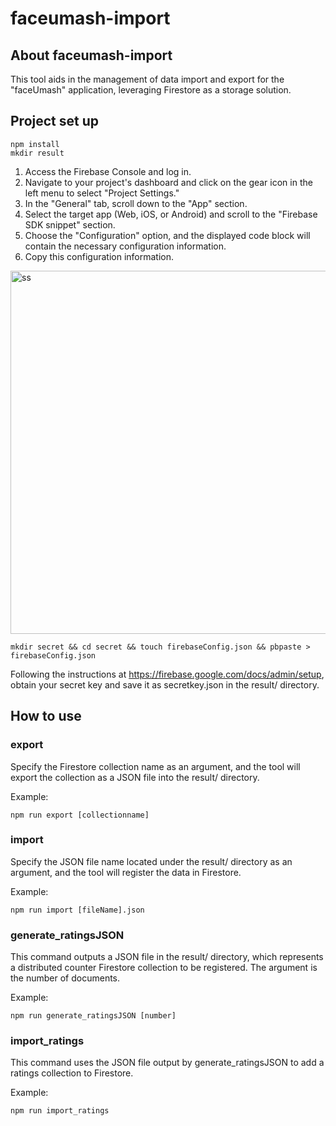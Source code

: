 # faceumash-import

## About faceumash-import

This tool aids in the management of data import and export for the "faceUmash" application, leveraging Firestore as a storage solution.

## Project set up

```
npm install
mkdir result
```

1. Access the Firebase Console and log in.
2. Navigate to your project's dashboard and click on the gear icon in the left menu to select "Project Settings."
3. In the "General" tab, scroll down to the "App" section.
4. Select the target app (Web, iOS, or Android) and scroll to the "Firebase SDK snippet" section.
5. Choose the "Configuration" option, and the displayed code block will contain the necessary configuration information.
6. Copy this configuration information.
<img width="581" alt="ss" src="https://user-images.githubusercontent.com/78360123/229700894-3673795f-3e9b-4e56-88ab-b8b8e9b72aec.png">


```
mkdir secret && cd secret && touch firebaseConfig.json && pbpaste > firebaseConfig.json
```

Following the instructions at https://firebase.google.com/docs/admin/setup, obtain your secret key and save it as secretkey.json in the result/ directory.

## How to use

### export

Specify the Firestore collection name as an argument, and the tool will export the collection as a JSON file into the result/ directory.

Example:

```
npm run export [collectionname]
```

### import

Specify the JSON file name located under the result/ directory as an argument, and the tool will register the data in Firestore.

Example:

```
npm run import [fileName].json
```

### generate_ratingsJSON

This command outputs a JSON file in the result/ directory, which represents a distributed counter Firestore collection to be registered. The argument is the number of documents.

Example:

```
npm run generate_ratingsJSON [number]
```

### import_ratings

This command uses the JSON file output by generate_ratingsJSON to add a ratings collection to Firestore.

Example:

```
npm run import_ratings
```
